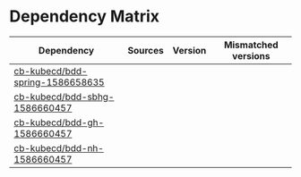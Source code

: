 # Dependency Matrix

Dependency | Sources | Version | Mismatched versions
---------- | ------- | ------- | -------------------
[cb-kubecd/bdd-spring-1586658635](https://github.com/cb-kubecd/bdd-spring-1586658635.git) |  | []() | 
[cb-kubecd/bdd-sbhg-1586660457](https://github.com/cb-kubecd/bdd-sbhg-1586660457.git) |  | []() | 
[cb-kubecd/bdd-gh-1586660457](https://github.com/cb-kubecd/bdd-gh-1586660457.git) |  | []() | 
[cb-kubecd/bdd-nh-1586660457](https://github.com/cb-kubecd/bdd-nh-1586660457.git) |  | []() | 
